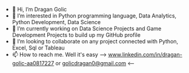 - 👋 Hi, I’m Dragan Golic
- 👀 I’m interested in Python programming language, Data Analytics, Python Development, Data Science 
- 🌱 I’m currently working on Data Science Projects and Game Development Projects to build up my GitHub profile
- 💞️ I’m looking to collaborate on any project connected with Python, Excel, Sql or Tableau 
- 📫 How to reach me. Well it's easy -->    www.linkedin.com/in/dragan-golic-aa0817227      or    golicdragan0@gmail.com  <--

<!---
dragangolic/dragangolic is a ✨ special ✨ repository because its `README.md` (this file) appears on your GitHub profile.
You can click the Preview link to take a look at your changes.
--->
